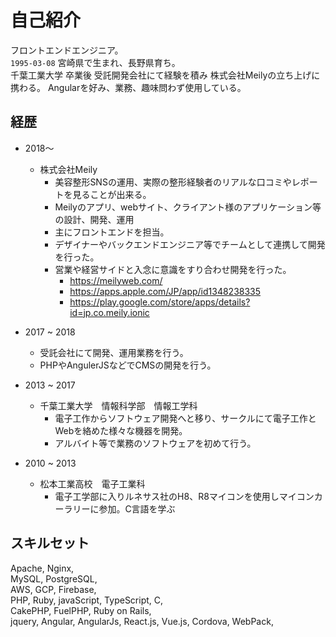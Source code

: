 # 自己紹介

フロントエンドエンジニア。  
`1995-03-08` 宮崎県で生まれ、長野県育ち。  
千葉工業大学 卒業後 受託開発会社にて経験を積み 株式会社Meilyの立ち上げに携わる。
Angularを好み、業務、趣味問わず使用している。


## 経歴


- 2018〜
  - 株式会社Meily
    - 美容整形SNSの運用、実際の整形経験者のリアルな口コミやレポートを見ることが出来る。
    - Meilyのアプリ、webサイト、クライアント様のアプリケーション等の設計、開発、運用
    - 主にフロントエンドを担当。
    - デザイナーやバックエンドエンジニア等でチームとして連携して開発を行った。
    - 営業や経営サイドと入念に意識をすり合わせ開発を行った。
      - https://meilyweb.com/
      - https://apps.apple.com/JP/app/id1348238335
      - https://play.google.com/store/apps/details?id=jp.co.meily.ionic


- 2017 ~ 2018
  - 受託会社にて開発、運用業務を行う。
  - PHPやAngulerJSなどでCMSの開発を行う。


- 2013 ~ 2017
  - 千葉工業大学　情報科学部　情報工学科
    - 電子工作からソフトウェア開発へと移り、サークルにて電子工作とWebを絡めた様々な機器を開発。
    - アルバイト等で業務のソフトウェアを初めて行う。


- 2010 ~ 2013
  - 松本工業高校　電子工業科
    - 電子工学部に入りルネサス社のH8、R8マイコンを使用しマイコンカーラリーに参加。C言語を学ぶ



## スキルセット
Apache, Nginx,  
MySQL, PostgreSQL,  
AWS, GCP, Firebase,  
PHP, Ruby, javaScript, TypeScript, C,  
CakePHP, FuelPHP, Ruby on Rails,  
jquery, Angular, AngularJs, React.js, Vue.js, Cordova, WebPack,  
